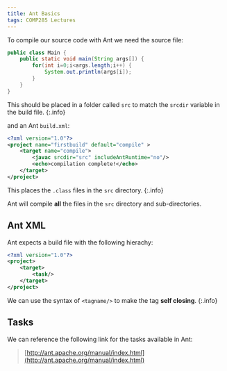 ```yaml
---
title: Ant Basics
tags: COMP285 Lectures
---
```

To compile our source code with Ant we need the source file:

```java
public class Main {
	public static void main(String args[]) {
		for(int i=0;i<args.length;i++) {
			System.out.println(args[i]);
		}
	}
}
```

This should be placed in a folder called `src` to match the `srcdir` variable in the build file.
{:.info}

and an Ant `build.xml`:

```xml
<?xml version="1.0"?>
<project name="firstbuild" default="compile" >
	<target name="compile">
		<javac srcdir="src" includeAntRuntime="no"/>
		<echo>compilation complete!</echo>
	</target>
</project>
```

This places the `.class` files in the `src` directory.
{:.info}

Ant will compile **all** the files in the `src` directory and sub-directories.

## Ant XML
Ant expects a build file with the following hierachy:

```xml
<?xml version="1.0"?>
<project>
	<target>
		<task/>
	</target>
</project>
```

We can use the syntax of `<tagname/>` to make the tag **self closing**.
{:.info}

## Tasks
We can reference the following link for the tasks available in Ant:

> [http://ant.apache.org/manual/index.html](http://ant.apache.org/manual/index.html)